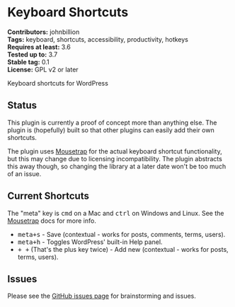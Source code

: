 # Keyboard Shortcuts #

**Contributors:** johnbillion  
**Tags:** keyboard, shortcuts, accessibility, productivity, hotkeys  
**Requires at least:** 3.6  
**Tested up to:** 3.7  
**Stable tag:** 0.1  
**License:** GPL v2 or later  

Keyboard shortcuts for WordPress

## Status ##

This plugin is currently a proof of concept more than anything else. The plugin is (hopefully) built so that other plugins can easily add their own shortcuts.

The plugin uses [Mousetrap](https://github.com/ccampbell/mousetrap/) for the actual keyboard shortcut functionality, but this may change due to licensing incompatibility. The plugin abstracts this away though, so changing the library at a later date won't be too much of an issue.

## Current Shortcuts ##

The "meta" key is <kbd>cmd</kbd> on a Mac and <kbd>ctrl</kbd> on Windows and Linux. See the [Mousetrap](https://github.com/ccampbell/mousetrap/) docs for more info.

 * <kbd>meta+s</kbd> - Save (contextual - works for posts, comments, terms, users).
 * <kbd>meta+h</kbd> - Toggles WordPress' built-in Help panel.
 * <kbd>+ +</kbd> (That's the plus key twice) - Add new (contextual - works for posts, terms, users).

## Issues ##

Please see the [GitHub issues page](https://github.com/johnbillion/wordpress-keyboard-shortcuts/issues) for brainstorming and issues.
